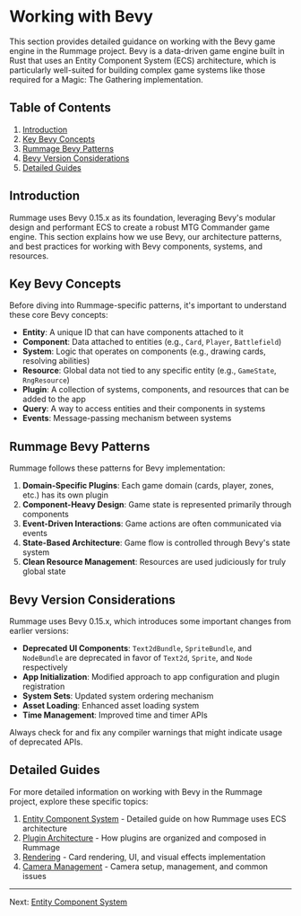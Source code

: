 # Working with Bevy

This section provides detailed guidance on working with the Bevy game engine in the Rummage project. Bevy is a data-driven game engine built in Rust that uses an Entity Component System (ECS) architecture, which is particularly well-suited for building complex game systems like those required for a Magic: The Gathering implementation.

## Table of Contents

1. [Introduction](#introduction)
2. [Key Bevy Concepts](#key-bevy-concepts)
3. [Rummage Bevy Patterns](#rummage-bevy-patterns)
4. [Bevy Version Considerations](#bevy-version-considerations)
5. [Detailed Guides](#detailed-guides)

## Introduction

Rummage uses Bevy 0.15.x as its foundation, leveraging Bevy's modular design and performant ECS to create a robust MTG Commander game engine. This section explains how we use Bevy, our architecture patterns, and best practices for working with Bevy components, systems, and resources.

## Key Bevy Concepts

Before diving into Rummage-specific patterns, it's important to understand these core Bevy concepts:

- **Entity**: A unique ID that can have components attached to it
- **Component**: Data attached to entities (e.g., `Card`, `Player`, `Battlefield`)
- **System**: Logic that operates on components (e.g., drawing cards, resolving abilities)
- **Resource**: Global data not tied to any specific entity (e.g., `GameState`, `RngResource`)
- **Plugin**: A collection of systems, components, and resources that can be added to the app
- **Query**: A way to access entities and their components in systems
- **Events**: Message-passing mechanism between systems

## Rummage Bevy Patterns

Rummage follows these patterns for Bevy implementation:

1. **Domain-Specific Plugins**: Each game domain (cards, player, zones, etc.) has its own plugin
2. **Component-Heavy Design**: Game state is represented primarily through components
3. **Event-Driven Interactions**: Game actions are often communicated via events
4. **State-Based Architecture**: Game flow is controlled through Bevy's state system
5. **Clean Resource Management**: Resources are used judiciously for truly global state

## Bevy Version Considerations

Rummage uses Bevy 0.15.x, which introduces some important changes from earlier versions:

- **Deprecated UI Components**: `Text2dBundle`, `SpriteBundle`, and `NodeBundle` are deprecated in favor of `Text2d`, `Sprite`, and `Node` respectively
- **App Initialization**: Modified approach to app configuration and plugin registration
- **System Sets**: Updated system ordering mechanism
- **Asset Loading**: Enhanced asset loading system
- **Time Management**: Improved time and timer APIs

Always check for and fix any compiler warnings that might indicate usage of deprecated APIs.

## Detailed Guides

For more detailed information on working with Bevy in the Rummage project, explore these specific topics:

1. [Entity Component System](ecs.md) - Detailed guide on how Rummage uses ECS architecture
2. [Plugin Architecture](plugins.md) - How plugins are organized and composed in Rummage
3. [Rendering](rendering.md) - Card rendering, UI, and visual effects implementation
4. [Camera Management](camera.md) - Camera setup, management, and common issues

---

Next: [Entity Component System](ecs.md) 